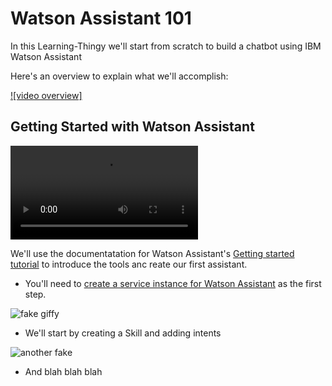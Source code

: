 # Watson Assistant 101

In this Learning-Thingy we'll start from scratch to build a chatbot using IBM Watson Assistant

Here's an overview to explain what we'll accomplish:

[![video overview]](https://ibm.box.com/shared/static/8rk5zczhxlheflp21uza8495lyxnbbat.mp4)

## Getting Started with Watson Assistant

![video_Get_Started](https://ibm.box.com/shared/static/8rk5zczhxlheflp21uza8495lyxnbbat.mp4)

We'll use the documentatation for Watson Assistant's [Getting started tutorial](https://cloud.ibm.com/docs/services/assistant?topic=assistant-getting-started) to introduce the tools anc reate our first assistant.

* You'll need to [create a service instance for Watson Assistant](https://cloud.ibm.com/catalog/services/watson-assistant) as the first step.

![fake giffy](https://github.com/IBM/pattern-utils/blob/master/watson-assistant/assistantPostSkillGetID.gif)

* We'll start by creating a Skill and adding intents

![another fake](https://github.com/IBM/pattern-utils/blob/master/watson-assistant/assistant-workspace-id.gif)

* And blah blah blah
